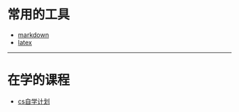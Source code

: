 # 常用的工具
- [markdown](https://github.com/Alice-James/workstation/blob/main/markdown/markdown%E8%AF%AD%E6%B3%95.md)  
- [latex](https://csdiy.wiki/CS%E5%AD%A6%E4%B9%A0%E8%A7%84%E5%88%92/)
***
# 在学的课程
- [cs自学计划](https://csdiy.wiki/CS%E5%AD%A6%E4%B9%A0%E8%A7%84%E5%88%92/)
